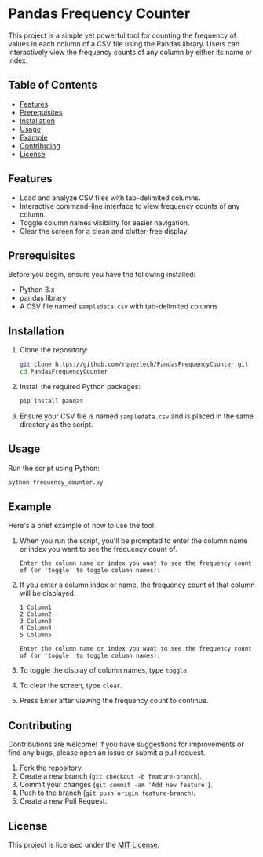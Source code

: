 # Pandas Frequency Counter

This project is a simple yet powerful tool for counting the frequency of values in each column of a CSV file using the Pandas library. Users can interactively view the frequency counts of any column by either its name or index.

## Table of Contents

- [Features](#features)
- [Prerequisites](#prerequisites)
- [Installation](#installation)
- [Usage](#usage)
- [Example](#example)
- [Contributing](#contributing)
- [License](#license)

## Features

- Load and analyze CSV files with tab-delimited columns.
- Interactive command-line interface to view frequency counts of any column.
- Toggle column names visibility for easier navigation.
- Clear the screen for a clean and clutter-free display.

## Prerequisites

Before you begin, ensure you have the following installed:

- Python 3.x
- pandas library
- A CSV file named `sampledata.csv` with tab-delimited columns

## Installation

1. Clone the repository:

    ```bash
    git clone https://github.com/rqueztech/PandasFrequencyCounter.git
    cd PandasFrequencyCounter
    ```

2. Install the required Python packages:

    ```bash
    pip install pandas
    ```

3. Ensure your CSV file is named `sampledata.csv` and is placed in the same directory as the script.

## Usage

Run the script using Python:

```bash
python frequency_counter.py
```

## Example

Here's a brief example of how to use the tool:

1. When you run the script, you'll be prompted to enter the column name or index you want to see the frequency count of.

    ```
    Enter the column name or index you want to see the frequency count of (or 'toggle' to toggle column names):
    ```

2. If you enter a column index or name, the frequency count of that column will be displayed.

    ```
    1 Column1                
    2 Column2                
    3 Column3                
    4 Column4                
    5 Column5                
    
    Enter the column name or index you want to see the frequency count of (or 'toggle' to toggle column names):
    ```

3. To toggle the display of column names, type `toggle`.

4. To clear the screen, type `clear`.

5. Press Enter after viewing the frequency count to continue.

## Contributing

Contributions are welcome! If you have suggestions for improvements or find any bugs, please open an issue or submit a pull request.

1. Fork the repository.
2. Create a new branch (`git checkout -b feature-branch`).
3. Commit your changes (`git commit -am 'Add new feature'`).
4. Push to the branch (`git push origin feature-branch`).
5. Create a new Pull Request.

## License
This project is licensed under the [MIT License](LICENSE).

